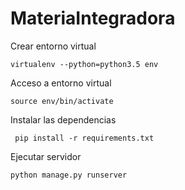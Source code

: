 # MateriaIntegradora

Crear entorno virtual

	virtualenv --python=python3.5 env

Acceso a entorno virtual

    source env/bin/activate 

Instalar las dependencias

     pip install -r requirements.txt

Ejecutar servidor

    python manage.py runserver


